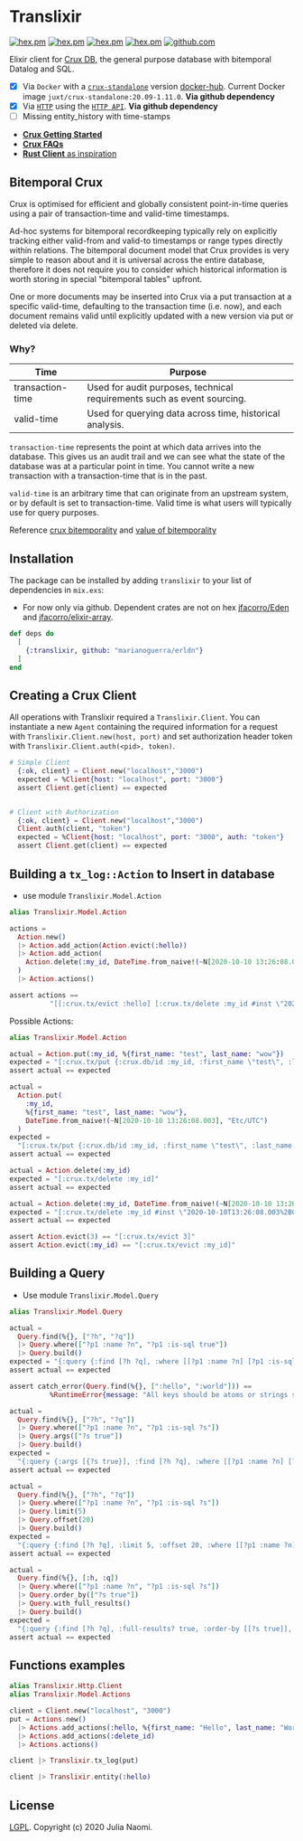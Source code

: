 # Translixir

[![hex.pm](https://img.shields.io/hexpm/v/translixir.svg)](https://hex.pm/packages/translixir)
[![hex.pm](https://img.shields.io/badge/docs-hexpm-blue.svg)](https://hexdocs.pm/translixir)
[![hex.pm](https://img.shields.io/hexpm/dt/translixir.svg)](https://hex.pm/packages/translixir)
[![hex.pm](https://img.shields.io/hexpm/l/translixir.svg)](https://hex.pm/packages/translixir)
[![github.com](https://img.shields.io/github/last-commit/naomijub/translixir.svg)](https://github.com/naomijub/translixir/commits/master)

Elixir client for [Crux DB](https://www.opencrux.com), the general purpose
database with bitemporal Datalog and SQL.
- [x] Via `Docker` with a [`crux-standalone`](https://opencrux.com/reference/building.html#_docker) version [docker-hub](https://hub.docker.com/r/juxt/crux-standalone). Current Docker image `juxt/crux-standalone:20.09-1.11.0`. **Via github dependency**
- [x] Via [`HTTP`](https://opencrux.com/reference/http.html#start-http-server) using the [`HTTP API`](https://opencrux.com/reference/http.html#http-api). **Via github dependency**
- [ ] Missing entity_history with time-stamps

* [**Crux Getting Started**](https://opencrux.com/reference/get-started.html)
* [**Crux FAQs**](https://opencrux.com/about/faq.html)
* [**Rust Client** as inspiration](https://github.com/naomijub/transistor)

## Bitemporal Crux

Crux is optimised for efficient and globally consistent point-in-time queries using a pair of transaction-time and valid-time timestamps.

Ad-hoc systems for bitemporal recordkeeping typically rely on explicitly tracking either valid-from and valid-to timestamps or range types directly within relations. The bitemporal document model that Crux provides is very simple to reason about and it is universal across the entire database, therefore it does not require you to consider which historical information is worth storing in special "bitemporal tables" upfront.

One or more documents may be inserted into Crux via a put transaction at a specific valid-time, defaulting to the transaction time (i.e. now), and each document remains valid until explicitly updated with a new version via put or deleted via delete.

### Why?

| Time 	| Purpose 	|
|-	|-	|
| transaction-time 	| Used for audit purposes, technical requirements such as event sourcing. 	|
| valid-time 	| Used for querying data across time, historical analysis. 	|

`transaction-time` represents the point at which data arrives into the database. This gives us an audit trail and we can see what the state of the database was at a particular point in time. You cannot write a new transaction with a transaction-time that is in the past.

`valid-time` is an arbitrary time that can originate from an upstream system, or by default is set to transaction-time. Valid time is what users will typically use for query purposes.

Reference [crux bitemporality](https://opencrux.com/about/bitemporality.html) and [value of bitemporality](https://juxt.pro/blog/posts/value-of-bitemporality.html)


## Installation

The package can be installed by adding `translixir` to your list of
dependencies in `mix.exs`:
* For now only via github. Dependent crates are not on hex [jfacorro/Eden](https://github.com/jfacorro/Eden) and [jfacorro/elixir-array](https://github.com/jfacorro/elixir-array).

```elixir
def deps do
  [
    {:translixir, github: "marianoguerra/erldn"}
  ]
end
```

## Creating a Crux Client

All operations with Translixir required a `Translixir.Client`. You can instantiate a new `Agent` containing the required information for a request with `Translixir.Client.new(host, port)` and set authorization header token with `Translixir.Client.auth(<pid>, token)`.

```elixir
# Simple Client
  {:ok, client} = Client.new("localhost","3000")
  expected = %Client{host: "localhost", port: "3000"}
  assert Client.get(client) == expected


# Client with Authorization
  {:ok, client} = Client.new("localhost","3000")
  Client.auth(client, "token")
  expected = %Client{host: "localhost", port: "3000", auth: "token"}
  assert Client.get(client) == expected
```

## Building a `tx_log::Action` to Insert in database
* use module `Translixir.Model.Action`

```elixir
alias Translixir.Model.Action

actions =
  Action.new()
  |> Action.add_action(Action.evict(:hello))
  |> Action.add_action(
    Action.delete(:my_id, DateTime.from_naive!(~N[2020-10-10 13:26:08.003], "Etc/UTC"))
  )
  |> Action.actions()

assert actions ==
          "[[:crux.tx/evict :hello] [:crux.tx/delete :my_id #inst \"2020-10-10T13:26:08.003%2B00:00\"]]"
```

Possible Actions:
```elixir
alias Translixir.Model.Action

actual = Action.put(:my_id, %{first_name: "test", last_name: "wow"})
expected = "[:crux.tx/put {:crux.db/id :my_id, :first_name \"test\", :last_name \"wow\"}]"
assert actual == expected

actual =
  Action.put(
    :my_id,
    %{first_name: "test", last_name: "wow"},
    DateTime.from_naive!(~N[2020-10-10 13:26:08.003], "Etc/UTC")
  )
expected =
  "[:crux.tx/put {:crux.db/id :my_id, :first_name \"test\", :last_name \"wow\"} #inst \"2020-10-10T13:26:08.003%2B00:00\"]"
assert actual == expected

actual = Action.delete(:my_id)
expected = "[:crux.tx/delete :my_id]"
assert actual == expected

actual = Action.delete(:my_id, DateTime.from_naive!(~N[2020-10-10 13:26:08.003], "Etc/UTC"))
expected = "[:crux.tx/delete :my_id #inst \"2020-10-10T13:26:08.003%2B00:00\"]"
assert actual == expected

assert Action.evict(3) == "[:crux.tx/evict 3]"
assert Action.evict(:my_id) == "[:crux.tx/evict :my_id]"
```

## Building a Query
* Use module `Translixir.Model.Query`

```elixir
alias Translixir.Model.Query

actual =
  Query.find(%{}, ["?h", "?q"])
  |> Query.where(["?p1 :name ?n", "?p1 :is-sql true"])
  |> Query.build()
expected = "{:query {:find [?h ?q], :where [[?p1 :name ?n] [?p1 :is-sql true]]}}"
assert actual == expected

assert catch_error(Query.find(%{}, [":hello", ":world"])) ==
          %RuntimeError{message: "All keys should be atoms or strings starting with `?`"}

actual =
  Query.find(%{}, ["?h", "?q"])
  |> Query.where(["?p1 :name ?n", "?p1 :is-sql ?s"])
  |> Query.args(["?s true"])
  |> Query.build()
expected =
  "{:query {:args [{?s true}], :find [?h ?q], :where [[?p1 :name ?n] [?p1 :is-sql ?s]]}}"
assert actual == expected

actual =
  Query.find(%{}, ["?h", "?q"])
  |> Query.where(["?p1 :name ?n", "?p1 :is-sql ?s"])
  |> Query.limit(5)
  |> Query.offset(20)
  |> Query.build()
expected =
  "{:query {:find [?h ?q], :limit 5, :offset 20, :where [[?p1 :name ?n] [?p1 :is-sql ?s]]}}"
assert actual == expected

actual =
  Query.find(%{}, [:h, :q])
  |> Query.where(["?p1 :name ?n", "?p1 :is-sql ?s"])
  |> Query.order_by(["?s true"])
  |> Query.with_full_results()
  |> Query.build()
expected =
  "{:query {:find [?h ?q], :full-results? true, :order-by [[?s true]], :where [[?p1 :name ?n] [?p1 :is-sql ?s]]}}"
assert actual == expected
```

## Functions examples

```elixir
alias Translixir.Http.Client
alias Translixir.Model.Actions

client = Client.new("localhost", "3000")
put = Actions.new()
  |> Actions.add_actions(:hello, %{first_name: "Hello", last_name: "World"})
  |> Actions.add_actions(:delete_id)
  |> Actions.actions()

client |> Translixir.tx_log(put)

client |> Translixir.entity(:hello)

```

## License

[LGPL](LICENSE). Copyright (c) 2020 Julia Naomi.
